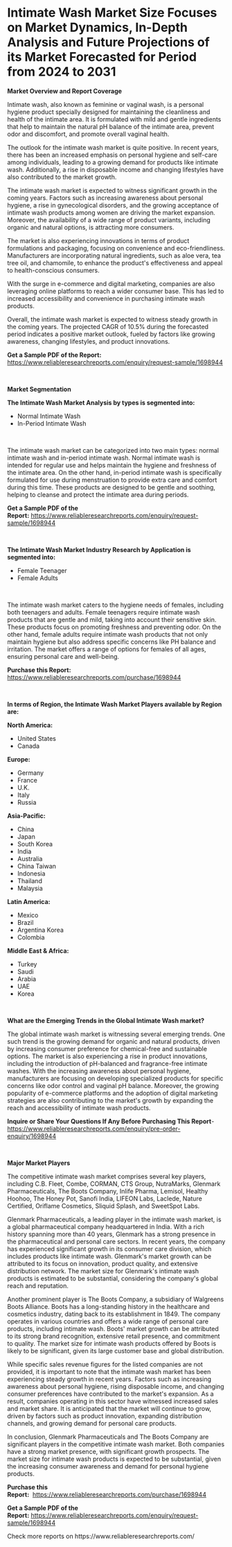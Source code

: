 <p><h1>Intimate Wash Market Size Focuses on Market Dynamics, In-Depth Analysis and Future Projections of its Market Forecasted for Period from 2024 to 2031</h1></p><p><strong>Market Overview and Report Coverage</strong></p>
<p><p>Intimate wash, also known as feminine or vaginal wash, is a personal hygiene product specially designed for maintaining the cleanliness and health of the intimate area. It is formulated with mild and gentle ingredients that help to maintain the natural pH balance of the intimate area, prevent odor and discomfort, and promote overall vaginal health.</p><p>The outlook for the intimate wash market is quite positive. In recent years, there has been an increased emphasis on personal hygiene and self-care among individuals, leading to a growing demand for products like intimate wash. Additionally, a rise in disposable income and changing lifestyles have also contributed to the market growth.</p><p>The intimate wash market is expected to witness significant growth in the coming years. Factors such as increasing awareness about personal hygiene, a rise in gynecological disorders, and the growing acceptance of intimate wash products among women are driving the market expansion. Moreover, the availability of a wide range of product variants, including organic and natural options, is attracting more consumers.</p><p>The market is also experiencing innovations in terms of product formulations and packaging, focusing on convenience and eco-friendliness. Manufacturers are incorporating natural ingredients, such as aloe vera, tea tree oil, and chamomile, to enhance the product's effectiveness and appeal to health-conscious consumers.</p><p>With the surge in e-commerce and digital marketing, companies are also leveraging online platforms to reach a wider consumer base. This has led to increased accessibility and convenience in purchasing intimate wash products.</p><p>Overall, the intimate wash market is expected to witness steady growth in the coming years. The projected CAGR of 10.5% during the forecasted period indicates a positive market outlook, fueled by factors like growing awareness, changing lifestyles, and product innovations.</p></p>
<p><strong>Get a Sample PDF of the Report:</strong> <a href="https://www.reliableresearchreports.com/enquiry/request-sample/1698944">https://www.reliableresearchreports.com/enquiry/request-sample/1698944</a></p>
<p>&nbsp;</p>
<p><strong>Market Segmentation</strong></p>
<p><strong>The Intimate Wash Market Analysis by types is segmented into:</strong></p>
<p><ul><li>Normal Intimate Wash</li><li>In-Period Intimate Wash</li></ul></p>
<p>&nbsp;</p>
<p><p>The intimate wash market can be categorized into two main types: normal intimate wash and in-period intimate wash. Normal intimate wash is intended for regular use and helps maintain the hygiene and freshness of the intimate area. On the other hand, in-period intimate wash is specifically formulated for use during menstruation to provide extra care and comfort during this time. These products are designed to be gentle and soothing, helping to cleanse and protect the intimate area during periods.</p></p>
<p><strong>Get a Sample PDF of the Report:</strong>&nbsp;<a href="https://www.reliableresearchreports.com/enquiry/request-sample/1698944">https://www.reliableresearchreports.com/enquiry/request-sample/1698944</a></p>
<p>&nbsp;</p>
<p><strong>The Intimate Wash Market Industry Research by Application is segmented into:</strong></p>
<p><ul><li>Female Teenager</li><li>Female Adults</li></ul></p>
<p>&nbsp;</p>
<p><p>The intimate wash market caters to the hygiene needs of females, including both teenagers and adults. Female teenagers require intimate wash products that are gentle and mild, taking into account their sensitive skin. These products focus on promoting freshness and preventing odor. On the other hand, female adults require intimate wash products that not only maintain hygiene but also address specific concerns like PH balance and irritation. The market offers a range of options for females of all ages, ensuring personal care and well-being.</p></p>
<p><strong>Purchase this Report:</strong>&nbsp; <a href="https://www.reliableresearchreports.com/purchase/1698944">https://www.reliableresearchreports.com/purchase/1698944</a></p>
<p>&nbsp;</p>
<p><strong>In terms of Region, the Intimate Wash Market Players available by Region are:</strong></p>
<p>
    <p> <strong> North America: </strong>
        <ul>
            <li>United States</li>
            <li>Canada</li>
        </ul>
        </p> 
    <p> <strong> Europe: </strong>
        <ul>
            <li>Germany</li>
            <li>France</li>
            <li>U.K.</li>
            <li>Italy</li>
            <li>Russia</li>
        </ul>
        </p> 
    <p> <strong> Asia-Pacific: </strong>
        <ul>
            <li>China</li>
            <li>Japan</li>
            <li>South Korea</li>
            <li>India</li>
            <li>Australia</li>
            <li>China Taiwan</li>
            <li>Indonesia</li>
            <li>Thailand</li>
            <li>Malaysia</li>
        </ul>
        </p> 
    <p> <strong> Latin America: </strong>
        <ul>
            <li>Mexico</li>
            <li>Brazil</li>
            <li>Argentina Korea</li>
            <li>Colombia</li>
        </ul>
        </p> 
    <p> <strong> Middle East & Africa: </strong>
        <ul>
            <li>Turkey</li>
            <li>Saudi</li>
            <li>Arabia</li>
            <li>UAE</li>
            <li>Korea</li>
        </ul>
    </p>
    </p>
<p>&nbsp;</p>
<p><strong>What are the Emerging Trends in the Global Intimate Wash market?</strong></p>
<p><p>The global intimate wash market is witnessing several emerging trends. One such trend is the growing demand for organic and natural products, driven by increasing consumer preference for chemical-free and sustainable options. The market is also experiencing a rise in product innovations, including the introduction of pH-balanced and fragrance-free intimate washes. With the increasing awareness about personal hygiene, manufacturers are focusing on developing specialized products for specific concerns like odor control and vaginal pH balance. Moreover, the growing popularity of e-commerce platforms and the adoption of digital marketing strategies are also contributing to the market's growth by expanding the reach and accessibility of intimate wash products.</p></p>
<p><strong>Inquire or Share Your Questions If Any Before Purchasing This Report</strong>- <a href="https://www.reliableresearchreports.com/enquiry/pre-order-enquiry/1698944">https://www.reliableresearchreports.com/enquiry/pre-order-enquiry/1698944</a></p>
<p>&nbsp;</p>
<p><strong>Major Market Players</strong></p>
<p><p>The competitive intimate wash market comprises several key players, including C.B. Fleet, Combe, CORMAN, CTS Group, NutraMarks, Glenmark Pharmaceuticals, The Boots Company, Inlife Pharma, Lemisol, Healthy Hoohoo, The Honey Pot, Sanofi India, LIFEON Labs, Laclede, Nature Certified, Oriflame Cosmetics, Sliquid Splash, and SweetSpot Labs.</p><p>Glenmark Pharmaceuticals, a leading player in the intimate wash market, is a global pharmaceutical company headquartered in India. With a rich history spanning more than 40 years, Glenmark has a strong presence in the pharmaceutical and personal care sectors. In recent years, the company has experienced significant growth in its consumer care division, which includes products like intimate wash. Glenmark's market growth can be attributed to its focus on innovation, product quality, and extensive distribution network. The market size for Glenmark's intimate wash products is estimated to be substantial, considering the company's global reach and reputation.</p><p>Another prominent player is The Boots Company, a subsidiary of Walgreens Boots Alliance. Boots has a long-standing history in the healthcare and cosmetics industry, dating back to its establishment in 1849. The company operates in various countries and offers a wide range of personal care products, including intimate wash. Boots' market growth can be attributed to its strong brand recognition, extensive retail presence, and commitment to quality. The market size for intimate wash products offered by Boots is likely to be significant, given its large customer base and global distribution.</p><p>While specific sales revenue figures for the listed companies are not provided, it is important to note that the intimate wash market has been experiencing steady growth in recent years. Factors such as increasing awareness about personal hygiene, rising disposable income, and changing consumer preferences have contributed to the market's expansion. As a result, companies operating in this sector have witnessed increased sales and market share. It is anticipated that the market will continue to grow, driven by factors such as product innovation, expanding distribution channels, and growing demand for personal care products.</p><p>In conclusion, Glenmark Pharmaceuticals and The Boots Company are significant players in the competitive intimate wash market. Both companies have a strong market presence, with significant growth prospects. The market size for intimate wash products is expected to be substantial, given the increasing consumer awareness and demand for personal hygiene products.</p></p>
<p><strong>Purchase this Report:</strong>&nbsp;&nbsp;<a href="https://www.reliableresearchreports.com/purchase/1698944">https://www.reliableresearchreports.com/purchase/1698944</a></p>
<p></p>
<p><strong>Get a Sample PDF of the Report:</strong>&nbsp;<a href="https://www.reliableresearchreports.com/enquiry/request-sample/1698944">https://www.reliableresearchreports.com/enquiry/request-sample/1698944</a></p>
<p>Check more reports on https://www.reliableresearchreports.com/</p>